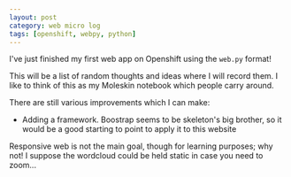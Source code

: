 ```yaml
---
layout: post
category: web micro log
tags: [openshift, webpy, python]
---
```


I've just finished my first web app on Openshift using the `web.py` format!

This will be a list of random thoughts and ideas where I will record them. I like to think of this as my Moleskin notebook which people carry around.

There are still various improvements which I can make:

- Adding a framework. Boostrap seems to be skeleton's big brother, so it would be a good starting to point to apply it to this website

Responsive web is not the main goal, though for learning purposes; why not! I suppose the wordcloud could be held static in case you need to zoom...


